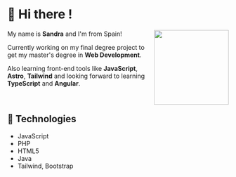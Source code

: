 # 🍭 Hi there ! 
<img align='right' src="https://cdn128.picsart.com/212176513001202.gif" width='170'/>

My name is **Sandra** and I'm from Spain! 

Currently working on my final degree project to get my master's degree in **Web Development**.

Also learning front-end tools like **JavaScript**, **Astro**, **Tailwind** and looking forward to learning **TypeScript** and **Angular**.

<br>

## 🌸 Technologies
- JavaScript
- PHP
- HTML5
- Java
- Tailwind, Bootstrap

